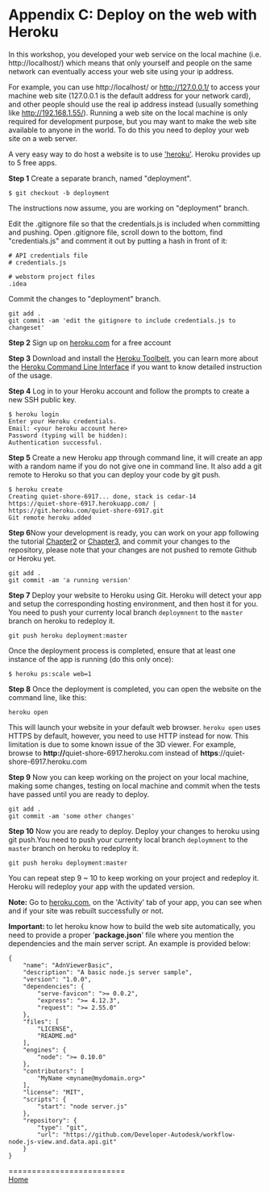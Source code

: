 # Appendix C: Deploy on the web with Heroku

In this workshop, you developed your web service on the local machine (i.e. http://localhost/) which means that only yourself and people 
on the same network can eventually access your web site using your ip address.

For example, you can use http://localhost/ or http://127.0.0.1/ to access your machine web site (127.0.0.1 is the default address for your network card),
and other people should use the real ip address instead (usually something like http://192.168.1.55/). Running a web site on the local machine is only 
required for development purpose, but you may want to make the web site available to anyone in the world. To do this you need to deploy your web site 
on a web server.

A very easy way to do host a website is to use ['heroku'](https://www.heroku.com/). Heroku provides up to 5 free apps.

<b>Step 1</b> Create a separate branch, named "deployment".
```
$ git checkout -b deployment
```

The instructions now assume, you are working on "deployment" branch.
 
Edit the .gitignore file so that the credentials.js is included when committing and pushing.
Open .gitignore file, scroll down to the bottom, find "credentials.js" and comment it out by putting a 
hash in front of it: 
```
# API credentials file
# credentials.js 

# webstorm project files
.idea
```
 
Commit the changes to "deployment" branch.

```
git add .
git commit -am 'edit the gitignore to include credentials.js to changeset'
```

<b>Step 2</b> Sign up on [heroku.com](https://www.heroku.com/) for a free account

<b>Step 3</b> Download and install the [Heroku Toolbelt](https://toolbelt.heroku.com/), 
you can learn more about the [Heroku Command Line Interface](https://devcenter.heroku.com/categories/command-line) 
if you want to know detailed instruction of the usage.

<b>Step 4</b> Log in to your Heroku account and follow the prompts to create a new SSH public key.
```
$ heroku login
Enter your Heroku credentials.
Email: <your heroku account here>
Password (typing will be hidden): 
Authentication successful.
```

<b>Step 5</b> Create a new Heroku app through command line, it will create an app with a random name if you 
do not give one in command line. It also add a git remote to Heroku so that you can deploy your code by git push.
```
$ heroku create
Creating quiet-shore-6917... done, stack is cedar-14
https://quiet-shore-6917.herokuapp.com/ | https://git.heroku.com/quiet-shore-6917.git
Git remote heroku added
```

<b>Step 6</b>Now your development is ready, you can work on your app following the tutorial 
[Chapter2](Chapter-2.md) or [Chapter3](Chapter-3.md), and commit your changes to the repository, 
please note that your changes are not pushed to remote Github or Heroku yet. 
```
git add .
git commit -am 'a running version'
````

<b>Step 7</b> Deploy your website to Heroku using Git. Heroku will detect your app and setup the 
corresponding hosting environment, and then host it for you. You need to push your currenty local branch `deploymnent` to the `master` branch on heroku to redeploy it.
```
git push heroku deployment:master
```

Once the deployment process is completed, ensure that at least one instance of the app is 
running (do this only once):
```
$ heroku ps:scale web=1
```

<b>Step 8</b> Once the deployment is completed, you can open the website on the command line, like this:
```
heroku open
```
This will launch your website in your default web browser. `heroku open` uses HTTPS by default, however,
you need to use HTTP instead for now. This limitation is due to some known issue of the 3D viewer.
For example, browse to <b>http://</b>quiet-shore-6917.heroku.com instead of <b>https</b>://quiet-shore-6917.heroku.com

<b>Step 9</b> Now you can keep working on the project on your local machine, making some changes, 
testing on local machine and commit when the tests have passed until you are ready to deploy.
```
git add .
git commit -am 'some other changes'
``` 
 
<b>Step 10</b> Now you are ready to deploy. Deploy your changes to heroku using git push.You need to push your currenty local branch `deploymnent` to the `master` branch on heroku to redeploy it.
```
git push heroku deployment:master
``` 
 
You can repeat step 9 ~ 10 to keep working on your project and redeploy it. Heroku will redeploy 
your app with the updated version. 
 
<b>Note:</b> Go to [heroku.com](https://dashboard.heroku.com), on the 'Activity' tab of your app, you 
can see when and if your site was rebuilt successfully or not.


<b>Important: </b> to let heroku know how to build the web site automatically, you need to provide a proper '<b>package.json</b>' file where you mention the dependencies 
and the main server script. An example is provided below:
```
{
	"name": "AdnViewerBasic",
	"description": "A basic node.js server sample",
	"version": "1.0.0",
	"dependencies": {
		"serve-favicon": ">= 0.0.2",
		"express": ">= 4.12.3",
		"request": ">= 2.55.0"
	},
	"files": [
		"LICENSE",
		"README.md"
	],
	"engines": {
		"node": ">= 0.10.0"
	},
	"contributors": [
		"MyName <myname@mydomain.org>"
	],
	"license": "MIT",
	"scripts": {
		"start": "node server.js"
	},
	"repository": {
		"type": "git",
		"url": "https://github.com/Developer-Autodesk/workflow-node.js-view.and.data.api.git"
	}
}
```


=========================  
[Home](README.md)
